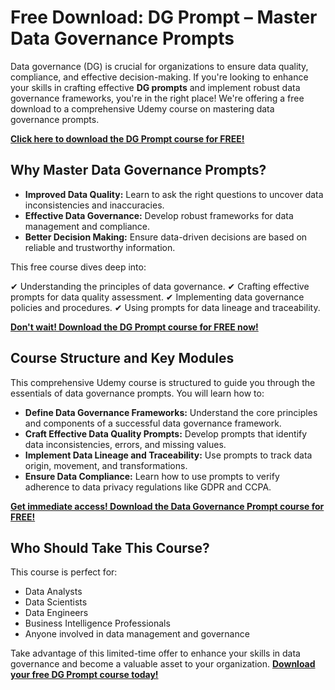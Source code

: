 # Free Download: DG Prompt – Master Data Governance Prompts

Data governance (DG) is crucial for organizations to ensure data quality, compliance, and effective decision-making. If you're looking to enhance your skills in crafting effective **DG prompts** and implement robust data governance frameworks, you're in the right place! We're offering a free download to a comprehensive Udemy course on mastering data governance prompts.

[**Click here to download the DG Prompt course for FREE!**](https://udemywork.com/dg-prompt)

## Why Master Data Governance Prompts?

*   **Improved Data Quality:** Learn to ask the right questions to uncover data inconsistencies and inaccuracies.
*   **Effective Data Governance:** Develop robust frameworks for data management and compliance.
*   **Better Decision Making:** Ensure data-driven decisions are based on reliable and trustworthy information.

This free course dives deep into:

✔ Understanding the principles of data governance.
✔ Crafting effective prompts for data quality assessment.
✔ Implementing data governance policies and procedures.
✔ Using prompts for data lineage and traceability.

[**Don't wait! Download the DG Prompt course for FREE now!**](https://udemywork.com/dg-prompt)

## Course Structure and Key Modules

This comprehensive Udemy course is structured to guide you through the essentials of data governance prompts. You will learn how to:

*   **Define Data Governance Frameworks:** Understand the core principles and components of a successful data governance framework.
*   **Craft Effective Data Quality Prompts:** Develop prompts that identify data inconsistencies, errors, and missing values.
*   **Implement Data Lineage and Traceability:** Use prompts to track data origin, movement, and transformations.
*   **Ensure Data Compliance:** Learn how to use prompts to verify adherence to data privacy regulations like GDPR and CCPA.

[**Get immediate access! Download the Data Governance Prompt course for FREE!**](https://udemywork.com/dg-prompt)

## Who Should Take This Course?

This course is perfect for:

*   Data Analysts
*   Data Scientists
*   Data Engineers
*   Business Intelligence Professionals
*   Anyone involved in data management and governance

Take advantage of this limited-time offer to enhance your skills in data governance and become a valuable asset to your organization. **[Download your free DG Prompt course today!](https://udemywork.com/dg-prompt)**
